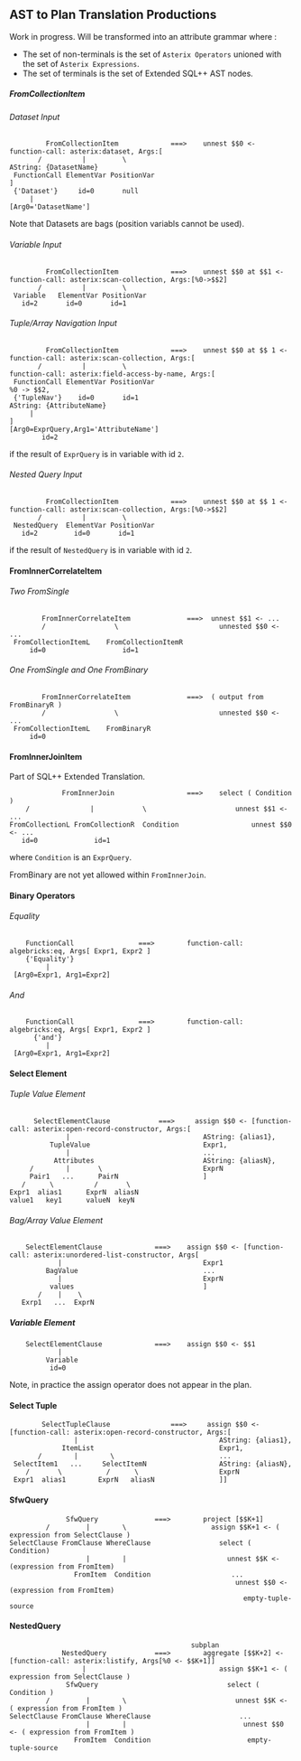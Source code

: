 ## AST to Plan Translation Productions

Work in progress. Will be transformed into an attribute grammar where :

 - The set of non-terminals is the set of `Asterix Operators` unioned with the set of  `Asterix Expressions`.
 - The set of terminals is the set of Extended SQL++ AST nodes.

##### FromCollectionItem

###### Dataset Input
```
         FromCollectionItem             ===>    unnest $$0 <- function-call: asterix:dataset, Args:[
       /          |         \                                                       AString: {DatasetName}
 FunctionCall ElementVar PositionVar                                                 ]
 {'Dataset'}     id=0       null
     |
[Arg0='DatasetName']
```

Note that Datasets are bags (position variabls cannot be used).

###### Variable Input
```
         FromCollectionItem             ===>    unnest $$0 at $$1 <- function-call: asterix:scan-collection, Args:[%0->$$2]
       /          |         \                                                       
 Variable   ElementVar PositionVar                                                 
   id=2       id=0       id=1
```

###### Tuple/Array Navigation Input
```
         FromCollectionItem             ===>    unnest $$0 at $$ 1 <- function-call: asterix:scan-collection, Args:[
       /          |         \                                   function-call: asterix:field-access-by-name, Args:[
 FunctionCall ElementVar PositionVar                                         %0 -> $$2,
 {'TupleNav'}    id=0       id=1                                            AString: {AttributeName}
     |                                                                  ]
[Arg0=ExprQuery,Arg1='AttributeName']
        id=2
```

if the result of `ExprQuery` is in variable with id `2`.

###### Nested Query Input
```
         FromCollectionItem             ===>    unnest $$0 at $$ 1 <- function-call: asterix:scan-collection, Args:[%0->$$2]
       /          |         \                                                       
 NestedQuery  ElementVar PositionVar                                                 
   id=2         id=0       id=1
```

if the result of `NestedQuery` is in variable with id `2`.

#### FromInnerCorrelateItem

###### Two FromSingle
```
        FromInnerCorrelateItem              ===>  unnest $$1 <- ...
        /                 \                         unnested $$0 <- ...
 FromCollectionItemL    FromCollectionItemR
     id=0                   id=1
```

###### One FromSingle and One FromBinary

```
        FromInnerCorrelateItem              ===>  ( output from FromBinaryR ) 
        /                 \                         unnested $$0 <- ...
 FromCollectionItemL    FromBinaryR
     id=0                   
```

#### FromInnerJoinItem

Part of SQL++ Extended Translation.

```
             FromInnerJoin                  ===>    select ( Condition )
    /               |            \                      unnest $$1 <- ...
FromCollectionL FromCollectionR  Condition                  unnest $$0 <- ...
   id=0              id=1      
```

where `Condition` is an `ExprQuery`. 

FromBinary are not yet allowed within `FromInnerJoin`.

#### Binary Operators

###### Equality
```
    FunctionCall                ===>        function-call: algebricks:eq, Args[ Expr1, Expr2 ]
    {'Equality'}
         |
 [Arg0=Expr1, Arg1=Expr2]
```

###### And
```
    FunctionCall                ===>        function-call: algebricks:eq, Args[ Expr1, Expr2 ]
      {'and'}
         |
 [Arg0=Expr1, Arg1=Expr2]
```

#### Select Element

###### Tuple Value Element
```
      SelectElementClause            ===>     assign $$0 <- [function-call: asterix:open-record-constructor, Args:[
              |                                 AString: {alias1},
          TupleValue                            Expr1,
              |                                 ...
           Attributes                           AString: {aliasN},
     /        |       \                         ExprN
     Pair1   ...      PairN                     ]
   /      \          /       \
Expr1  alias1      ExprN  aliasN
value1   key1      valueN  keyN
```

###### Bag/Array Value Element
```
    SelectElementClause             ===>    assign $$0 <- [function-call: asterix:unordered-list-constructor, Args[
            |                                   Expr1
         BagValue                               ...
            |                                   ExprN
          values                                ]
       /    |    \
   Exrp1   ...  ExprN
```

##### Variable Element

```
    SelectElementClause             ===>    assign $$0 <- $$1
            |
         Variable
          id=0
```


Note, in practice the assign operator does not appear in the plan.

#### Select Tuple

```
        SelectTupleClause               ===>     assign $$0 <- [function-call: asterix:open-record-constructor, Args:[       
                |                                   AString: {alias1},
             ItemList                               Expr1,
       /        |        \                          ...
 SelectItem1   ...     SelectItemN                  AString: {aliasN},
    /       \           /      \                    ExprN
 Expr1  alias1        ExprN   aliasN                ]]
```

#### SfwQuery

```
              SfwQuery              ===>        project [$$K+1]
         /         |        \                     assign $$K+1 <- ( expression from SelectClause )
SelectClause FromClause WhereClause                 select ( Condition)
                   |        |                         unnest $$K <- (expression from FromItem)  
                FromItem  Condition                    ...
                                                        unnest $$0 <- (expression from FromItem)
                                                          empty-tuple-source
```

#### NestedQuery

```
                                             subplan
             NestedQuery            ===>        aggregate [$$K+2] <- [function-call: asterix:listify, Args[%0 <- $$K+1]]
                  |                                 assign $$K+1 <- ( expression from SelectClause )
              SfwQuery                                select ( Condition )
         /         |        \                           unnest $$K <- ( expression from FromItem )
SelectClause FromClause WhereClause                      ...
                   |        |                             unnest $$0 <- ( expression from FromItem )
                FromItem  Condition                        empty-tuple-source
```